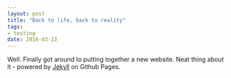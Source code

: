 ```yaml
---
layout: post
title: "Back to life, back to reality"
tags:
- testing
date: 2016-03-22
---
```


Well. Finally got around to putting together a new website. Neat thing about it - powered by [Jekyll](http://jekyllrb.com) on Github Pages.
